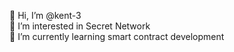 👋 Hi, I’m @kent-3 \
👀 I’m interested in Secret Network \
🌱 I’m currently learning smart contract development
<!-- - 💞️ I’m looking to collaborate on dApps and NFT projects -->
<!-- - 📫 How to reach me ... -->

<!---
kent-3/kent-3 is a ✨ special ✨ repository because its `README.md` (this file) appears on your GitHub profile.
You can click the Preview link to take a look at your changes.
--->
